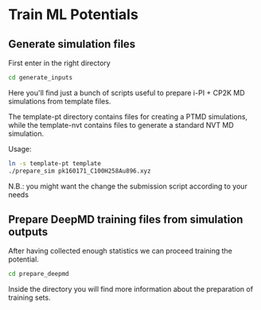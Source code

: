 # Train ML Potentials

## Generate simulation files

First enter in the right directory

```bash
cd generate_inputs
```

Here you'll find just a bunch of scripts useful to prepare i-PI + CP2K MD simulations from template files.

The template-pt directory contains files for creating a PTMD simulations, while the template-nvt contains files to generate a standard NVT MD simulation.

Usage:


```bash
ln -s template-pt template
./prepare_sim pk160171_C100H258Au896.xyz
```
N.B.: you might want the change the submission script according to your needs

## Prepare DeepMD training files from simulation outputs

After having collected enough statistics we can proceed training the potential.

```bash
cd prepare_deepmd
```
Inside the directory you will find more information about the preparation of training sets.
